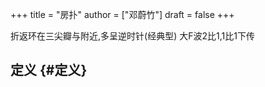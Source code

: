 +++
title = "房扑"
author = ["邓蔚竹"]
draft = false
+++

折返环在三尖瓣与附近,多呈逆时针(经典型)
大F波2比1,1比1下传


## 定义 {#定义}